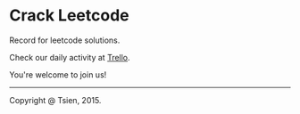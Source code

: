 # Crack Leetcode
Record for leetcode solutions.

Check our daily activity at [Trello](https://trello.com/b/fzE3eZ4B/crack-leetcode).

You're welcome to join us!

---
Copyright @ Tsien, 2015.
